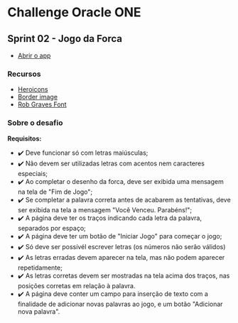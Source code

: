 # Challenge Oracle ONE 

## Sprint 02 - Jogo da Forca

-   [Abrir o app]()

### Recursos

-   [Heroicons](https://heroicons.com/)
-   [Border image](https://www.pexels.com/pt-br/@fwstudio-33348/)
-   [Rob Graves Font](https://www.fontspace.com/rob-graves-font-f7477)

### Sobre o desafio

**Requisitos:**

- :heavy_check_mark: Deve funcionar só com letras maiúsculas;
- :heavy_check_mark: Não devem ser utilizadas letras com acentos nem caracteres especiais;
- :heavy_check_mark: Ao completar o desenho da forca, deve ser exibida uma mensagem na tela de "Fim de Jogo";
- :heavy_check_mark: Se completar a palavra correta antes de acabarem as tentativas, deve ser exibida na tela a mensagem "Você Venceu. Parabéns!";
- :heavy_check_mark: A página deve ter os traços indicando cada letra da palavra, separados por espaço;
- :heavy_check_mark: A página deve ter um botão de "Iniciar Jogo" para começar o jogo;
- :heavy_check_mark: Só deve ser possívél escrever letras (os números não serão válidos)
- :heavy_check_mark: As letras erradas devem aparecer na tela, mas não podem aparecer repetidamente;
- :heavy_check_mark: As letras corretas devem ser mostradas na tela acima dos traços, nas posições corretas em relação à palavra.
- :heavy_check_mark: A página deve conter um campo para inserção de texto com a finalidade de adicionar novas palavras ao jogo, e um botão "Adicionar nova palavra".
	
